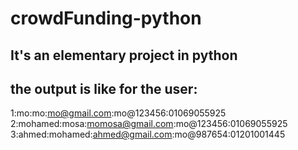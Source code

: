 # crowdFunding-python

## It's an elementary project in python 

## the output is like for the user:
1:mo:mo:mo@gmail.com:mo@123456:01069055925
2:mohamed:mosa:momosa@gmail.com:mo@123456:01069055925
3:ahmed:mohamed:ahmed@gmail.com:mo@987654:01201001445

